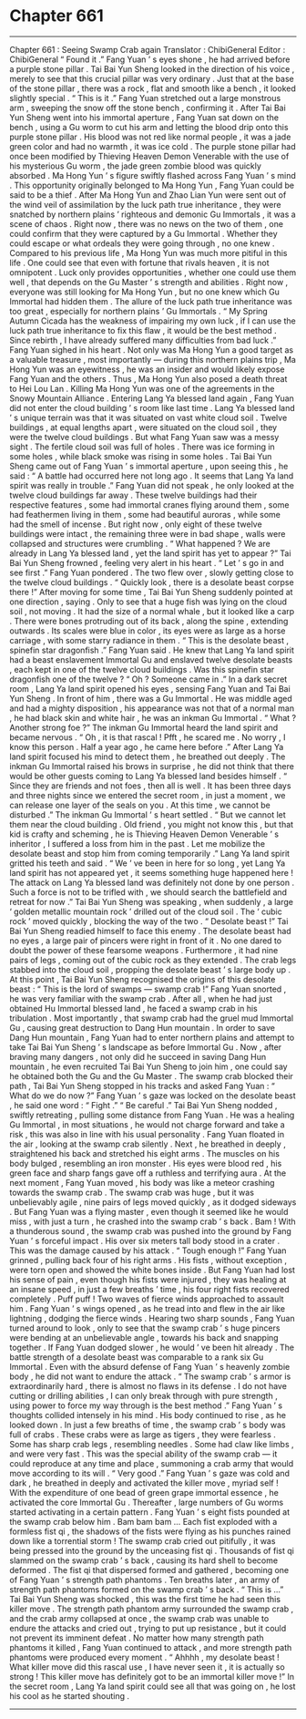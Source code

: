 
# Chapter 661


---

Chapter 661 : Seeing Swamp Crab again
Translator :
ChibiGeneral
Editor :
ChibiGeneral
“ Found it .” Fang Yuan ’ s eyes shone , he had arrived before a purple stone pillar .
Tai Bai Yun Sheng looked in the direction of his voice , merely to see that this crucial pillar was very ordinary . Just that at the base of the stone pillar , there was a rock , flat and smooth like a bench , it looked slightly special .
“ This is it .” Fang Yuan stretched out a large monstrous arm , sweeping the snow off the stone bench , confirming it .
After Tai Bai Yun Sheng went into his immortal aperture , Fang Yuan sat down on the bench , using a Gu worm to cut his arm and letting the blood drip onto this purple stone pillar .
His blood was not red like normal people , it was a jade green color and had no warmth , it was ice cold .
The purple stone pillar had once been modified by Thieving Heaven Demon Venerable with the use of his mysterious Gu worm , the jade green zombie blood was quickly absorbed .
Ma Hong Yun ’ s figure swiftly flashed across Fang Yuan ’ s mind .
This opportunity originally belonged to Ma Hong Yun , Fang Yuan could be said to be a thief .
After Ma Hong Yun and Zhao Lian Yun were sent out of the wind veil of assimilation by the luck path true inheritance , they were snatched by northern plains ’ righteous and demonic Gu Immortals , it was a scene of chaos .
Right now , there was no news on the two of them , one could confirm that they were captured by a Gu Immortal . Whether they could escape or what ordeals they were going through , no one knew .
Compared to his previous life , Ma Hong Yun was much more pitiful in this life .
One could see that even with fortune that rivals heaven , it is not omnipotent .
Luck only provides opportunities , whether one could use them well , that depends on the Gu Master ’ s strength and abilities .
Right now , everyone was still looking for Ma Hong Yun , but no one knew which Gu Immortal had hidden them . The allure of the luck path true inheritance was too great , especially for northern plains ’ Gu Immortals .
“ My Spring Autumn Cicada has the weakness of impairing my own luck , if I can use the luck path true inheritance to fix this flaw , it would be the best method . Since rebirth , I have already suffered many difficulties from bad luck .” Fang Yuan sighed in his heart .
Not only was Ma Hong Yun a good target as a valuable treasure , most importantly — during this northern plains trip , Ma Hong Yun was an eyewitness , he was an insider and would likely expose Fang Yuan and the others .
Thus , Ma Hong Yun also posed a death threat to Hei Lou Lan .
Killing Ma Hong Yun was one of the agreements in the Snowy Mountain Alliance .
Entering Lang Ya blessed land again , Fang Yuan did not enter the cloud building ’ s room like last time .
Lang Ya blessed land ’ s unique terrain was that it was situated on vast white cloud soil .
Twelve buildings , at equal lengths apart , were situated on the cloud soil , they were the twelve cloud buildings .
But what Fang Yuan saw was a messy sight .
The fertile cloud soil was full of holes . There was ice forming in some holes , while black smoke was rising in some holes .
Tai Bai Yun Sheng came out of Fang Yuan ’ s immortal aperture , upon seeing this , he said : “ A battle had occurred here not long ago . It seems that Lang Ya land spirit was really in trouble .”
Fang Yuan did not speak , he only looked at the twelve cloud buildings far away .
These twelve buildings had their respective features , some had immortal cranes flying around them , some had feathermen living in them , some had beautiful auroras , while some had the smell of incense .
But right now , only eight of these twelve buildings were intact , the remaining three were in bad shape , walls were collapsed and structures were crumbling .
“ What happened ? We are already in Lang Ya blessed land , yet the land spirit has yet to appear ?” Tai Bai Yun Sheng frowned , feeling very alert in his heart .
“ Let ’ s go in and see first .” Fang Yuan pondered .
The two flew over , slowly getting close to the twelve cloud buildings .
“ Quickly look , there is a desolate beast corpse there !” After moving for some time , Tai Bai Yun Sheng suddenly pointed at one direction , saying .
Only to see that a huge fish was lying on the cloud soil , not moving .
It had the size of a normal whale , but it looked like a carp . There were bones protruding out of its back , along the spine , extending outwards .
Its scales were blue in color , its eyes were as large as a horse carriage , with some starry radiance in them .
“ This is the desolate beast , spinefin star dragonfish .” Fang Yuan said .
He knew that Lang Ya land spirit had a beast enslavement Immortal Gu and enslaved twelve desolate beasts , each kept in one of the twelve cloud buildings .
Was this spinefin star dragonfish one of the twelve ?
“ Oh ? Someone came in .” In a dark secret room , Lang Ya land spirit opened his eyes , sensing Fang Yuan and Tai Bai Yun Sheng .
In front of him , there was a Gu Immortal . He was middle aged and had a mighty disposition , his appearance was not that of a normal man , he had black skin and white hair , he was an inkman Gu Immortal .
“ What ? Another strong foe ?” The inkman Gu Immortal heard the land spirit and became nervous .
“ Oh , it is that rascal ! Pfft , he scared me . No worry , I know this person . Half a year ago , he came here before .” After Lang Ya land spirit focused his mind to detect them , he breathed out deeply .
The inkman Gu Immortal raised his brows in surprise , he did not think that there would be other guests coming to Lang Ya blessed land besides himself .
“ Since they are friends and not foes , then all is well . It has been three days and three nights since we entered the secret room , in just a moment , we can release one layer of the seals on you . At this time , we cannot be disturbed .” The inkman Gu Immortal ’ s heart settled .
“ But we cannot let them near the cloud building . Old friend , you might not know this , but that kid is crafty and scheming , he is Thieving Heaven Demon Venerable ’ s inheritor , I suffered a loss from him in the past . Let me mobilize the desolate beast and stop him from coming temporarily .” Lang Ya land spirit gritted his teeth and said .
“ We ’ ve been in here for so long , yet Lang Ya land spirit has not appeared yet , it seems something huge happened here ! The attack on Lang Ya blessed land was definitely not done by one person . Such a force is not to be trifled with , we should search the battlefield and retreat for now .”
Tai Bai Yun Sheng was speaking , when suddenly , a large ‘ golden metallic mountain rock ’ drilled out of the cloud soil .
The ‘ cubic rock ’ moved quickly , blocking the way of the two .
“ Desolate beast !” Tai Bai Yun Sheng readied himself to face this enemy .
The desolate beast had no eyes , a large pair of pincers were right in front of it . No one dared to doubt the power of these fearsome weapons .
Furthermore , it had nine pairs of legs , coming out of the cubic rock as they extended .
The crab legs stabbed into the cloud soil , propping the desolate beast ’ s large body up .
At this point , Tai Bai Yun Sheng recognised the origins of this desolate beast : “ This is the lord of swamps — swamp crab !”
Fang Yuan snorted , he was very familiar with the swamp crab . After all , when he had just obtained Hu Immortal blessed land , he faced a swamp crab in his tribulation .
Most importantly , that swamp crab had the gruel mud Immortal Gu , causing great destruction to Dang Hun mountain .
In order to save Dang Hun mountain , Fang Yuan had to enter northern plains and attempt to take Tai Bai Yun Sheng ’ s landscape as before Immortal Gu . Now , after braving many dangers , not only did he succeed in saving Dang Hun mountain , he even recruited Tai Bai Yun Sheng to join him , one could say he obtained both the Gu and the Gu Master .
The swamp crab blocked their path , Tai Bai Yun Sheng stopped in his tracks and asked Fang Yuan : “ What do we do now ?”
Fang Yuan ’ s gaze was locked on the desolate beast , he said one word : “ Fight .”
“ Be careful .” Tai Bai Yun Sheng nodded , swiftly retreating , pulling some distance from Fang Yuan . He was a healing Gu Immortal , in most situations , he would not charge forward and take a risk , this was also in line with his usual personality .
Fang Yuan floated in the air , looking at the swamp crab silently . Next , he breathed in deeply , straightened his back and stretched his eight arms .
The muscles on his body bulged , resembling an iron monster . His eyes were blood red , his green face and sharp fangs gave off a ruthless and terrifying aura .
At the next moment , Fang Yuan moved , his body was like a meteor crashing towards the swamp crab .
The swamp crab was huge , but it was unbelievably agile , nine pairs of legs moved quickly , as it dodged sideways .
But Fang Yuan was a flying master , even though it seemed like he would miss , with just a turn , he crashed into the swamp crab ’ s back .
Bam !
With a thunderous sound , the swamp crab was pushed into the ground by Fang Yuan ’ s forceful impact .
His over six meters tall body stood in a crater . This was the damage caused by his attack .
“ Tough enough !” Fang Yuan grinned , pulling back four of his right arms .
His fists , without exception , were torn open and showed the white bones inside .
But Fang Yuan had lost his sense of pain , even though his fists were injured , they was healing at an insane speed , in just a few breaths ’ time , his four right fists recovered completely .
Puff puff !
Two waves of fierce winds approached to assault him .
Fang Yuan ’ s wings opened , as he tread into and flew in the air like lightning , dodging the fierce winds .
Hearing two sharp sounds , Fang Yuan turned around to look , only to see that the swamp crab ’ s huge pincers were bending at an unbelievable angle , towards his back and snapping together .
If Fang Yuan dodged slower , he would ’ ve been hit already .
The battle strength of a desolate beast was comparable to a rank six Gu Immortal . Even with the absurd defense of Fang Yuan ’ s heavenly zombie body , he did not want to endure the attack .
“ The swamp crab ’ s armor is extraordinarily hard , there is almost no flaws in its defense . I do not have cutting or drilling abilities , I can only break through with pure strength , using power to force my way through is the best method .” Fang Yuan ’ s thoughts collided intensely in his mind .
His body continued to rise , as he looked down . In just a few breaths of time , the swamp crab ’ s body was full of crabs .
These crabs were as large as tigers , they were fearless . Some has sharp crab legs , resembling needles . Some had claw like limbs , and were very fast .
This was the special ability of the swamp crab — it could reproduce at any time and place , summoning a crab army that would move according to its will .
“ Very good .” Fang Yuan ’ s gaze was cold and dark , he breathed in deeply and activated the killer move , myriad self !
With the expenditure of one bead of green grape immortal essence , he activated the core Immortal Gu .
Thereafter , large numbers of Gu worms started activating in a certain pattern .
Fang Yuan ’ s eight fists pounded at the swamp crab below him .
Bam bam bam …
Each fist exploded with a formless fist qi , the shadows of the fists were flying as his punches rained down like a torrential storm !
The swamp crab cried out pitifully , it was being pressed into the ground by the unceasing fist qi .
Thousands of fist qi slammed on the swamp crab ’ s back , causing its hard shell to become deformed . The fist qi that dispersed formed and gathered , becoming one of Fang Yuan ’ s strength path phantoms .
Ten breaths later , an army of strength path phantoms formed on the swamp crab ’ s back .
“ This is …” Tai Bai Yun Sheng was shocked , this was the first time he had seen this killer move .
The strength path phantom army surrounded the swamp crab , and the crab army collapsed at once , the swamp crab was unable to endure the attacks and cried out , trying to put up resistance , but it could not prevent its imminent defeat .
No matter how many strength path phantoms it killed , Fang Yuan continued to attack , and more strength path phantoms were produced every moment .
“ Ahhhh , my desolate beast ! What killer move did this rascal use , I have never seen it , it is actually so strong ! This killer move has definitely got to be an immortal killer move !” In the secret room , Lang Ya land spirit could see all that was going on , he lost his cool as he started shouting .

---

